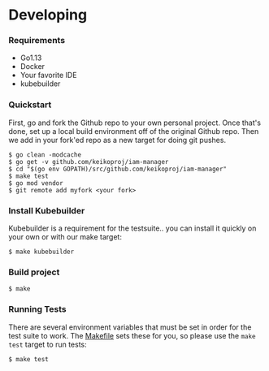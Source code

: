 # Developing


### Requirements
* Go1.13
* Docker
* Your favorite IDE
* kubebuilder

### Quickstart

First, go and fork the Github repo to your own personal project. Once that's
done, set up a local build environment off of the original Github repo. Then we
add in your fork'ed repo as a new target for doing git pushes.

    $ go clean -modcache
    $ go get -v github.com/keikoproj/iam-manager
    $ cd "$(go env GOPATH)/src/github.com/keikoproj/iam-manager"
    $ make test
    $ go mod vendor
    $ git remote add myfork <your fork>

### Install Kubebuilder

Kubebuilder is a requirement for the testsuite.. you can install it quickly
on your own or with our make target:

    $ make kubebuilder

### Build project

    $ make

### Running Tests

There are several environment variables that must be set in order for the
test suite to work. The [Makefile](/Makefile) sets these for you, so please
use the `make test` target to run tests:

    $ make test
